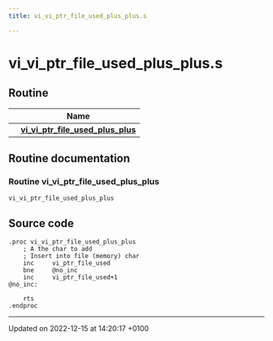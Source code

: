 ```yaml
---
title: vi_vi_ptr_file_used_plus_plus.s

---
```


# vi_vi_ptr_file_used_plus_plus.s



## Routine

|                | Name           |
| -------------- | -------------- |
| | **[vi_vi_ptr_file_used_plus_plus](Files/vi__vi__ptr__file__used__plus__plus_8s.md#Routine-vi-vi-ptr-file-used-plus-plus)** |


## Routine documentation

### Routine vi_vi_ptr_file_used_plus_plus

```ca65
vi_vi_ptr_file_used_plus_plus
```




## Source code

```ca65
.proc vi_vi_ptr_file_used_plus_plus
    ; A the char to add
    ; Insert into file (memory) char
    inc     vi_ptr_file_used
    bne     @no_inc
    inc     vi_ptr_file_used+1
@no_inc:

    rts
.endproc
```


-------------------------------

Updated on 2022-12-15 at 14:20:17 +0100
